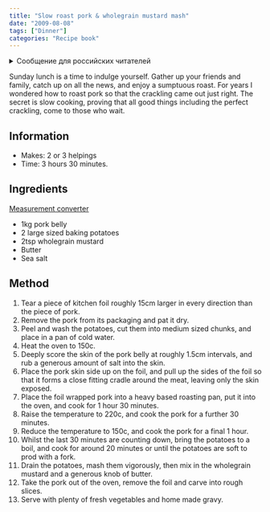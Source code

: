 ```yaml
---
title: "Slow roast pork & wholegrain mustard mash"
date: "2009-08-08"
tags: ["Dinner"]
categories: "Recipe book"
---
```


<details>
		<summary lang="ru">Сообщение для российских читателей</summary>

<p lang="ru">
Здравствуйте российские читатели. Ваша страна платит высокую цену за вторжение Путина в Украину. Путин лжет вам; не верьте кремлевской пропаганде. В России
нет свободных СМИ, а интернет подвергается цензуре, потому что Путин не хочет, чтобы вы знали правду. За постыдное поведение Путина заплатят не только
украинцы, но и добрые люди России. Пожалуйста, не допустите этого!
</p>

<p>
Hello Russian readers. Your country is paying a high price for Putin's invasion of Ukraine. Putin is lying to you; do not believe the Kremlin propaganda. There is no free media in Russia and the internet is censored because Putin doesn't want you to know the truth. It is not only the Ukrainians that will pay the price of Putin's shameful behaviour, so will the good people of Russia. Please do not let this happen!
</p>
</details>

Sunday lunch is a time to indulge yourself. Gather up your friends and family, catch up on all the news, and enjoy a sumptuous roast. For years I wondered how to roast pork so that the crackling came out just right. The secret is slow cooking, proving that all good things including the perfect crackling, come to those who wait.

## Information

* Makes: 2 or 3 helpings
* Time: 3 hours 30 minutes.

## Ingredients

[Measurement converter](https://www.unitconverters.net/)

* 1kg pork belly
* 2 large sized baking potatoes
* 2tsp wholegrain mustard
* Butter
* Sea salt

## Method

1. Tear a piece of kitchen foil roughly 15cm larger in every direction than the piece of pork.
2. Remove the pork from its packaging and pat it dry.
3. Peel and wash the potatoes, cut them into medium sized chunks, and place in a pan of cold water.
4. Heat the oven to 150c.
5. Deeply score the skin of the pork belly at roughly 1.5cm intervals, and rub a generous amount of salt into the skin.
6. Place the pork skin side up on the foil, and pull up the sides of the foil so that it forms a close fitting cradle around the meat, leaving only the skin exposed.
7. Place the foil wrapped pork into a heavy based roasting pan, put it into the oven, and cook for 1 hour 30 minutes.
8. Raise the temperature to 220c, and cook the pork for a further 30 minutes.
9. Reduce the temperature to 150c, and cook the pork for a final 1 hour.
10. Whilst the last 30 minutes are counting down, bring the potatoes to a boil, and cook for around 20 minutes or until the potatoes are soft to prod with a fork.
11. Drain the potatoes, mash them vigorously, then mix in the wholegrain mustard and a generous knob of butter.
12. Take the pork out of the oven, remove the foil and carve into rough slices.
13. Serve with plenty of fresh vegetables and home made gravy.